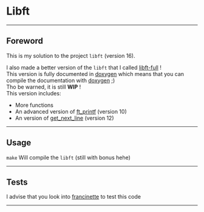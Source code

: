 # Libft

---

## Foreword

This is my solution to the project `libft` (version 16).

I also made a better version of the `libft` that I called [libft-full](https://github.com/Dyamen1411/42-libft-full) !<br>
This version is fully documented in [doxygen](https://www.doxygen.nl) which means that you can compile the documentation with [doxygen](https://www.doxygen.nl) ;)<br>
Tho be warned, it is still **WIP** !<br>
This version includes:
- More functions
- An advanced version of [ft_printf](https://github.com/Dyamen1411/42-ft_printf) (version 10)
- An version of [get_next_line](https://github.com/Dyamen1411/42-get_next_line) (version 12)

---

## Usage

`make` Will compile the `libft` (still with bonus hehe)

---

## Tests

I advise that you look into [francinette](https://github.com/xicodomingues/francinette) to test this code

---
